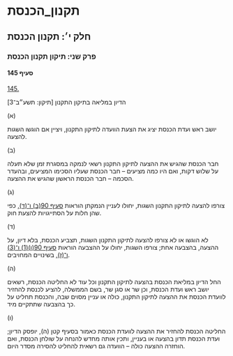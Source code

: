 # תקנון_הכנסת

## חלק י׳: תקנון הכנסת

### פרק שני: תיקון תקנון הכנסת

#### סעיף 145

[145.](https://he.wikisource.org/wiki/%D7%AA%D7%A7%D7%A0%D7%95%D7%9F_%D7%94%D7%9B%D7%A0%D7%A1%D7%AA#%D7%A1%D7%A2%D7%99%D7%A3_145)

הדיון במליאה בתיקון התקנון [תיקון: תשע״ב־3]

(א)

יושב ראש ועדת הכנסת יציג את הצעת הוועדה לתיקון התקנון, ויציין אם הוגשו השגות להצעה.

(ב)

חבר הכנסת שהגיש את ההצעה לתיקון התקנון רשאי לנמקה במסגרת זמן שלא תעלה על שלוש דקות, ואם היו כמה מציעים – חבר הכנסת שעליו הסכימו המציעים, ובהעדר הסכמה – חבר הכנסת הראשון שהגיש את ההצעה.

(ג)

צורפו להצעה לתיקון התקנון השגות, יחולו לעניין הנמקתן הוראות [סעיף 90(ב) ו־(ד)](https://he.wikisource.org/wiki/%D7%AA%D7%A7%D7%A0%D7%95%D7%9F_%D7%94%D7%9B%D7%A0%D7%A1%D7%AA#%D7%A1%D7%A2%D7%99%D7%A3_90), כפי שהן חלות על הסתייגויות להצעת חוק.

(ד)

לא הוגשו או לא צורפו להצעה לתיקון התקנון השגות, תצביע הכנסת, בלא דיון, על ההצעה, בהצבעה אחת; צורפו השגות, יחולו על ההצבעה הוראות [סעיף 90(ו)(1) ו־(3) ו־(ז)](https://he.wikisource.org/wiki/%D7%AA%D7%A7%D7%A0%D7%95%D7%9F_%D7%94%D7%9B%D7%A0%D7%A1%D7%AA#%D7%A1%D7%A2%D7%99%D7%A3_90), בשינויים המחויבים.

(ה)

החל הדיון במליאת הכנסת בהצעה לתיקון התקנון וכל עוד לא החליטה הכנסת, רשאים יושב ראש ועדת הכנסת, וכן שר או סגן שר, בשם הממשלה, להציע לכנסת להחזיר לוועדת הכנסת את ההצעה לתיקון התקנון, כולה או עניין מסוים שבה, והכנסת תחליט על כך בהצבעה שתתקיים מיד.

(ו)

החליטה הכנסת להחזיר את ההצעה לוועדת הכנסת כאמור בסעיף קטן (ה), יופסק הדיון; ועדת הכנסת תדון בהצעה או בעניין, ותכין אותה מחדש להנחה על שולחן הכנסת, ואם הוחזרה ההצעה כולה – הוועדה גם רשאית להחליט להסירה מסדר היום.